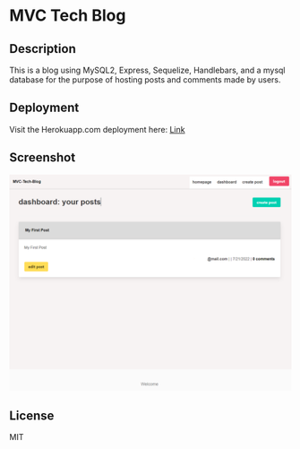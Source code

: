 # MVC Tech Blog
   
## Description

This is a blog using MySQL2, Express, Sequelize, Handlebars, and a mysql database for the purpose of hosting posts and comments made by users. 

## Deployment

Visit the Herokuapp.com deployment here: [Link](https://pwa-budget-tracker-app-3434.herokuapp.com/)

## Screenshot

![Img](./images/screenshot.png)
  
## License

MIT